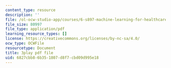 ```yaml
---
content_type: resource
description: ''
file: /ol-ocw-studio-app/courses/6-s897-machine-learning-for-healthcare-spring-2019/6827cbb86b351807d8f7cbd09d995e18_2ZXYM1h9pgY.pdf
file_size: 80997
file_type: application/pdf
learning_resource_types: []
license: https://creativecommons.org/licenses/by-nc-sa/4.0/
ocw_type: OCWFile
resourcetype: Document
title: 3play pdf file
uid: 6827cbb8-6b35-1807-d8f7-cbd09d995e18
---
```

